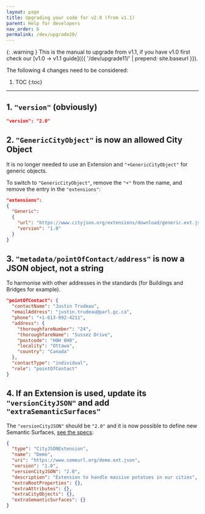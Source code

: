 ```yaml
---
layout: page
title: Upgrading your code for v2.0 (from v1.1)
parent: Help for developers
nav_order: 6
permalink: /dev/upgrade20/
---
```


{: .warning }
This is the manual to upgrade from v1.1, if you have v1.0 first check our [v1.0 -> v1.1 guide]({{ '/dev/upgrade11/' | prepend: site.baseurl }}).

The following 4 changes need to be considered:

1. TOC
{:toc}

---

## 1. `"version"` (obviously)

```json
"version": "2.0"
```

## 2. `"GenericCityObject"` is now an allowed City Object

It is no longer needed to use an Extension and `"+GenericCityObject"` for generic objects.

To switch to `"GenericCityObject"`, remove the `"+"` from the name, and remove the entry in the `"extensions"`:

```json
"extensions":
{
  "Generic":
  {
    "url": "https://www.cityjson.org/extensions/download/generic.ext.json",
    "version": "1.0"
  }
}
```


## 3. `"metadata/pointOfContact/address"` is now a JSON object, not a string

To harmonise with other addresses in the standards (for Buildings and Bridges for example).

```json
"pointOfContact": {
  "contactName": "Justin Trudeau",
  "emailAddress": "justin.trudeau@parl.gc.ca",
  "phone": "+1-613-992-4211",
  "address": {
    "thoroughfareNumber": "24",
    "thoroughfareName": "Sussez Drive",
    "postcode": "H0H 0H0",
    "locality": "Ottawa",
    "country": "Canada"
  },    
  "contactType": "individual",
  "role": "pointOfContact"
}
```

## 4. If an Extension is used, update its `"versionCityJSON"` and add `"extraSemanticSurfaces"`

The `"versionCityJSON"` should be `"2.0"` and it is now possible to define new Semantic Surfaces, [see the specs](https://cityjson.org/specs/#case-3-defining-a-new-semantic-object):

```json
{
  "type": "CityJSONExtension",
  "name": "Demo",
  "uri": "https://www.someurl.org/demo.ext.json",
  "version": "1.0",
  "versionCityJSON": "2.0",
  "description": "Extension to handle massive potatoes in our cities",
  "extraRootProperties": {},     
  "extraAttributes": {},
  "extraCityObjects": {},
  "extraSemanticSurfaces": {}
}
```